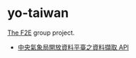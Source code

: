 # yo-taiwan

[The F2E](https://2021.thef2e.com/) group project.

- [中央氣象局開放資料平臺之資料擷取 API](https://opendata.cwb.gov.tw/dist/opendata-swagger.html#/%E9%A0%90%E5%A0%B1/get_v1_rest_datastore_F_C0032_001)
